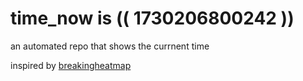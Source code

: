 # time_now is (( 1730206800242 ))

an automated repo that shows the currnent time

inspired by [breakingheatmap](https://github.com/breakingheatmap/breakingheatmap)